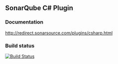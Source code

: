 ## SonarQube C# Plugin

### Documentation

http://redirect.sonarsource.com/plugins/csharp.html

### Build status

[![Build Status](https://api.travis-ci.org/SonarCommunity/sonar-csharp.svg)](https://travis-ci.org/SonarCommunity/sonar-csharp)

